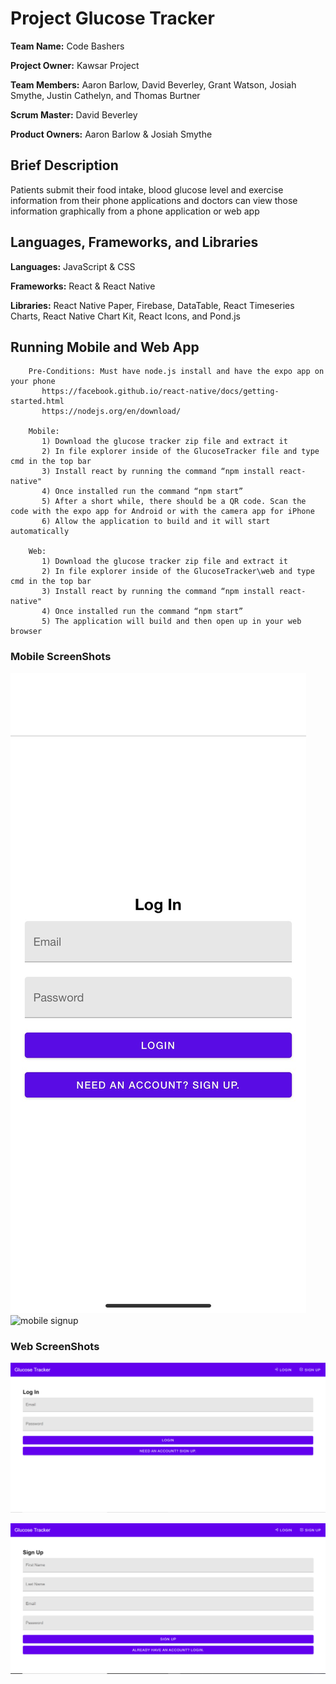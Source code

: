 # Project Glucose Tracker
**Team Name:** Code Bashers

**Project Owner:** Kawsar Project

**Team Members:** Aaron Barlow, David Beverley, Grant Watson, Josiah Smythe, Justin Cathelyn, and Thomas Burtner

**Scrum Master:** David Beverley

**Product Owners:** Aaron Barlow & Josiah Smythe

## Brief Description
Patients submit their food intake, blood glucose level and exercise information from their phone applications and doctors can view those information graphically from a phone application or web app


## Languages, Frameworks, and Libraries
**Languages:** JavaScript & CSS

**Frameworks:** React & React Native

**Libraries:** React Native Paper, Firebase, DataTable, React Timeseries Charts, React Native Chart Kit, React Icons, and Pond.js

## Running Mobile and Web App
		Pre-Conditions: Must have node.js install and have the expo app on your phone
		   https://facebook.github.io/react-native/docs/getting-started.html
		   https://nodejs.org/en/download/

		Mobile:
		   1) Download the glucose tracker zip file and extract it
		   2) In file explorer inside of the GlucoseTracker file and type cmd in the top bar
		   3) Install react by running the command “npm install react-native"
		   4) Once installed run the command “npm start”
		   5) After a short while, there should be a QR code. Scan the code with the expo app for Android or with the camera app for iPhone
		   6) Allow the application to build and it will start automatically

		Web:
		   1) Download the glucose tracker zip file and extract it
		   2) In file explorer inside of the GlucoseTracker\web and type cmd in the top bar
		   3) Install react by running the command “npm install react-native"
		   4) Once installed run the command “npm start”
		   5) The application will build and then open up in your web browser

### Mobile ScreenShots
![mobile login](screenshots/mobile/PatientLogin.jpg) ![mobile signup](screenshots/mobile/PatientSignUp.jpg.jpg)


### Web ScreenShots
![web login](screenshots/web/WebLogin.PNG)

![web signup](screenshots/web/WebSignUp.PNG)
